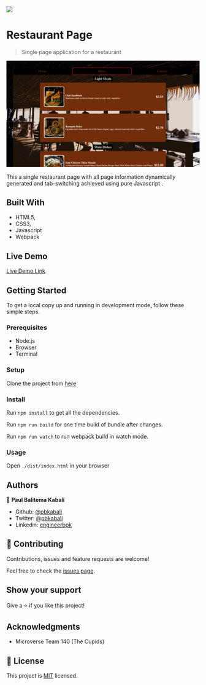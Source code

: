 ![](https://img.shields.io/badge/Microverse-blueviolet)

# Restaurant Page

> Single page application for a restaurant

![screenshot](./app_screenshot.png)

This a single restaurant page with all page information dynamically generated and tab-switching achieved using pure Javascript .

## Built With

- HTML5,
- CSS3,
- Javascript
- Webpack

## Live Demo

[Live Demo Link](https://raw.githack.com/pbkabali/Restaurant-Page/main-page/dist/index.html)

## Getting Started

To get a local copy up and running in development mode, follow these simple steps.

### Prerequisites

- Node.js
- Browser
- Terminal

### Setup

Clone the project from [here](https://github.com/pbkabali/Restaurant-Page)

### Install

Run `npm install` to get all the dependencies.

Run `npm run build` for one time build of bundle after changes.

Run `npm run watch` to run webpack build in watch mode.

### Usage

Open `./dist/index.html` in your browser

## Authors

👤 **Paul Balitema Kabali**

- Github: [@pbkabali](https://github.com/pbkabali)
- Twitter: [@pbkabali](https://twitter.com/pbkabali)
- Linkedin: [engineerbpk](https://linkedin.com/in/engineerbpk)

## 🤝 Contributing

Contributions, issues and feature requests are welcome!

Feel free to check the [issues page](https://github.com/pbkabali/Restaurant-Page/issues).

## Show your support

Give a ⭐️ if you like this project!

## Acknowledgments

- Microverse Team 140 (The Cupids)

## 📝 License

This project is [MIT](https://opensource.org/licenses/MIT) licensed.
